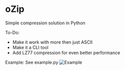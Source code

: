 oZip
====

Simple compression solution in Python

To-Do:
 - Make it work with more then just ASCII
 - Make it a CLI tool
 - Add LZ77 compression for even better performance 

Example:
	See example.py
	![Example](https://raw2.github.com/OzTamir/oZip/master/demo.png)